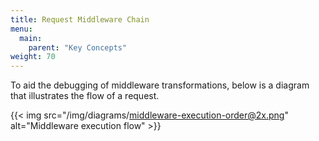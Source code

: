 ```yaml
---
title: Request Middleware Chain
menu:
  main:
    parent: "Key Concepts"
weight: 70
---
```


To aid the debugging of middleware transformations, below is a diagram that illustrates the flow of a request.

{{< img src="/img/diagrams/middleware-execution-order@2x.png" alt="Middleware execution flow" >}}